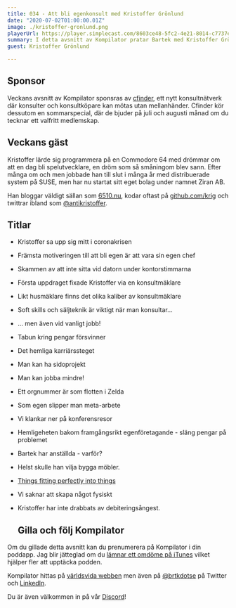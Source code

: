 ```yaml
---
title: 034 - Att bli egenkonsult med Kristoffer Grönlund
date: "2020-07-02T01:00:00.01Z"
image: ./kristoffer-gronlund.png
playerUrl: https://player.simplecast.com/8603ce48-5fc2-4e21-8014-c7737e225f11?dark=false
summary: I detta avsnitt av Kompilator pratar Bartek med Kristoffer Grönlund, känd från podgrannen Kodsnack.  Kristoffer har nyligen sadlat om till egenkonsult och Bartek är nyfiken på hur det har gått. Det pratas konsultmäklare, att våga kasta pengar på problem och en ny värld av roliga sidoprojekt som öppnas upp.
guest: Kristoffer Grönlund

---
```


## Sponsor

Veckans avsnitt av Kompilator sponsras av [cfinder](https://cfinder.com), ett nytt konsultnätverk där konsulter och konsultköpare kan mötas utan mellanhänder. Cfinder kör dessutom en sommarspecial, där de bjuder på juli och augusti månad om du tecknar ett valfritt medlemskap.

## Veckans gäst

Kristoffer lärde sig programmera på en Commodore 64 med drömmar om att en dag bli spelutvecklare, en dröm som så småningom blev sann. Efter många om och men jobbade han till slut i många år med distribuerade system på SUSE, men har nu startat sitt eget bolag under namnet Ziran AB.

Han bloggar väldigt sällan som [6510.nu](https://6510.nu), kodar oftast på [github.com/krig](github.com/krig) och twittrar ibland som [@antikristoffer](https://twitter.com/antikristoffer).

## Titlar

* Kristoffer sa upp sig mitt i coronakrisen
* Främsta motiveringen till att bli egen är att vara sin egen chef
* Skammen av att inte sitta vid datorn under kontorstimmarna
* Första uppdraget fixade Kristoffer via en konsultmäklare
* Likt husmäklare finns det olika kaliber av konsultmäklare
* Soft skills och säljteknik är viktigt när man konsultar...
* ... men även vid vanligt jobb!
* Tabun kring pengar försvinner
* Det hemliga karriärssteget
* Man kan ha sidoprojekt
* Man kan jobba mindre!
* Ett orgnummer är som flotten i Zelda
* Som egen slipper man meta-arbete
* Vi klankar ner på konferensresor
* Hemligeheten bakom framgångsrikt egenföretagande - släng pengar på problemet
* Bartek har anställda - varför?
* Helst skulle han vilja bygga möbler.
* [Things fitting perfectly into things](https://thingsfittingperfectlyintothings.tumblr.com/)
* Vi saknar att skapa något fysiskt
* Kristoffer har inte drabbats av debiteringsångest.
   
   ## Gilla och följ Kompilator
   

Om du gillade detta avsnitt kan du prenumerera på Kompilator i din poddapp. Jag blir jätteglad om du [lämnar ett omdöme på iTunes](https://podcasts.apple.com/se/podcast/kompilator/id1455198510?mt=2) vilket hjälper fler att upptäcka podden.

Kompilator hittas på [världsvida webben](https://kompilator.se) men även på [@brtkdotse](https://twitter.com/brtkdotse) på Twitter och [LinkedIn](https://www.linkedin.com/company/kompilator).

Du är även välkommen in på vår [Discord](https://discord.gg/AhdGPV6)!